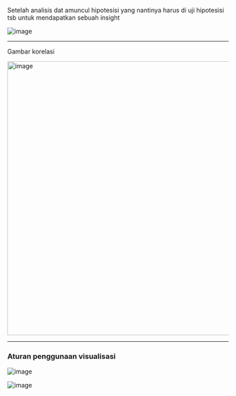 
Setelah analisis dat amuncul hipotesisi yang nantinya harus di uji hipotesisi tsb untuk mendapatkan sebuah insight

![image](https://github.com/user-attachments/assets/7021e402-21ce-4566-9ded-4c90ae287c6e)

---

Gambar korelasi

<img width="623" alt="image" src="https://github.com/user-attachments/assets/ac1e1cfc-ea24-4f19-8784-7f3e208e8634" />

---

### Aturan penggunaan visualisasi

![image](https://github.com/user-attachments/assets/3c830ea6-c79b-4f07-b59e-118fe8cef996)

![image](https://github.com/user-attachments/assets/92b0ed6f-7b01-4d34-99e0-85216c2daff5)
